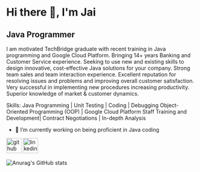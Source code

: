 # Hi there 👋, I'm Jai 
## Java Programmer 
I am motivated TechBridge graduate with recent training in Java programming and Google Cloud Platform.  Bringing 14+ years Banking and Customer Service experience.  Seeking to use new and existing skills to design innovative, cost-effective Java solutions for your company.  Strong team sales and team interaction experience. Excellent reputation for resolving issues and problems and improving overall customer satisfaction. Very successful in implementing new procedures increasing productivity. Superior knowledge of market & customer dynamics.

Skills: Java Programming | Unit Testing | Coding | Debugging  Object-Oriented Programming (OOP) | Google Cloud Platform Staff Training and Development| Contract Negotiations | In-depth Analysis

- 🔭 I’m currently working on being proficient in Java coding  


[<img src='https://cdn.jsdelivr.net/npm/simple-icons@3.0.1/icons/github.svg' alt='github' height='40'>](https://github.com/jainipanikar)  [<img src='https://cdn.jsdelivr.net/npm/simple-icons@3.0.1/icons/linkedin.svg' alt='linkedin' height='40'>](https://www.linkedin.com/in/www.linkedin.com/in/jai-nipanikar/)  








![Anurag's GitHub stats](https://github-readme-stats.vercel.app/api?username=jainipanikar)

